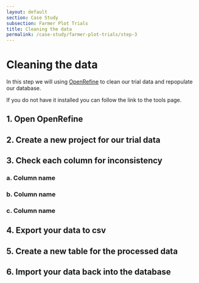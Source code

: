```yaml
---
layout: default
section: Case Study
subsection: Farmer Plot Trials
title: Cleaning the data
permalink: /case-study/farmer-plot-trials/step-3
---
```


# Cleaning the data

In this step we will using [OpenRefine](/tools/open-refine) to clean our trial data and repopulate our database.

If you do not have it installed you can follow the link to the tools page.

## 1. Open OpenRefine

## 2. Create a new project for our trial data

## 3. Check each column for inconsistency

### a. Column name

### b. Column name

### c. Column name

## 4. Export your data to csv

## 5. Create a new table for the processed data

## 6. Import your data back into the database
